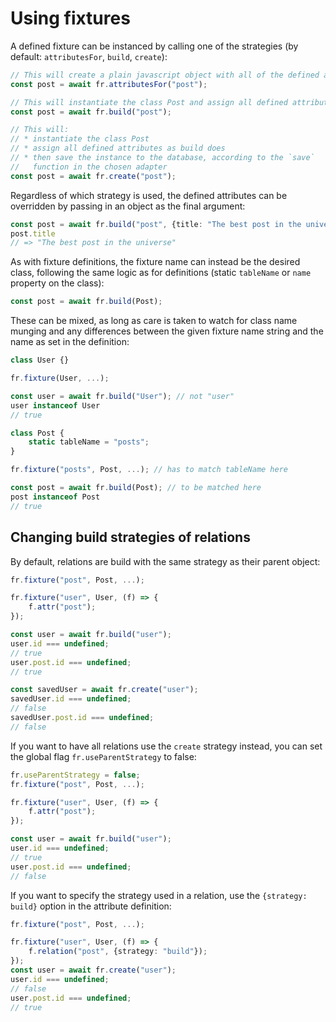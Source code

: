 # Using fixtures

A defined fixture can be instanced by calling one of the strategies (by default: `attributesFor`, `build`, `create`):

```typescript
// This will create a plain javascript object with all of the defined attributes
const post = await fr.attributesFor("post");

// This will instantiate the class Post and assign all defined attributes onto it
const post = await fr.build("post");

// This will:
// * instantiate the class Post
// * assign all defined attributes as build does
// * then save the instance to the database, according to the `save`
//   function in the chosen adapter
const post = await fr.create("post");
```

Regardless of which strategy is used, the defined attributes can be overridden by passing in an object as the final argument:

```typescript
const post = await fr.build("post", {title: "The best post in the universe"});
post.title
// => "The best post in the universe"
```

As with fixture definitions, the fixture name can instead be the desired class, following the same logic as for definitions (static `tableName` or `name` property on the class):

```typescript
const post = await fr.build(Post);
```

These can be mixed, as long as care is taken to watch for class name munging and any differences between the given fixture name string and the name as set in the definition:

```typescript
class User {}

fr.fixture(User, ...);

const user = await fr.build("User"); // not "user"
user instanceof User
// true

class Post {
    static tableName = "posts";
}

fr.fixture("posts", Post, ...); // has to match tableName here

const post = await fr.build(Post); // to be matched here
post instanceof Post
// true
```

## Changing build strategies of relations
By default, relations are build with the same strategy as their parent object:

```typescript
fr.fixture("post", Post, ...);

fr.fixture("user", User, (f) => {
    f.attr("post");
});

const user = await fr.build("user");
user.id === undefined;
// true
user.post.id === undefined;
// true

const savedUser = await fr.create("user");
savedUser.id === undefined;
// false
savedUser.post.id === undefined;
// false
```

If you want to have all relations use the `create` strategy instead, you can set the global flag `fr.useParentStrategy` to false:

```typescript
fr.useParentStrategy = false;
fr.fixture("post", Post, ...);

fr.fixture("user", User, (f) => {
    f.attr("post");
});

const user = await fr.build("user");
user.id === undefined;
// true
user.post.id === undefined;
// false
```

If you want to specify the strategy used in a relation, use the `{strategy: build}` option in the attribute definition:

```typescript
fr.fixture("post", Post, ...);

fr.fixture("user", User, (f) => {
    f.relation("post", {strategy: "build"});
});
const user = await fr.create("user");
user.id === undefined;
// false
user.post.id === undefined;
// true
```
